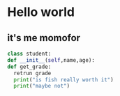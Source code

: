 # Hello world

## it's me momofor

```python
class student:
def __init__(self,name,age):
def get_grade:
  retrun grade
  print("is fish really worth it")
  print("maybe not")
```

